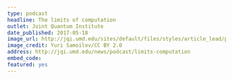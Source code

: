 ```yaml
---
type: podcast
headline: The limits of computation
outlet: Joint Quantum Institute
date_published: 2017-05-18
image_url: http://jqi.umd.edu/sites/default/files/styles/article_lead/public/images/complexity_theory_gallery.jpg?itok=LlFvrWOB
image_credit: Yuri Samoilov/CC BY 2.0
address: http://jqi.umd.edu/news/podcast/limits-computation
embed_code:
featured: yes
---
```

